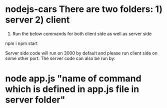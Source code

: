 # nodejs-cars There are two folders: 1) server 2) client
1. Run the below commands for both client side as well as server side

npm i 
npm start

Server side code will run on 3000 by default and please run client side on some other port. 
The server code can also be run by:

# node app.js "name of command which is defined in app.js file in server folder"
